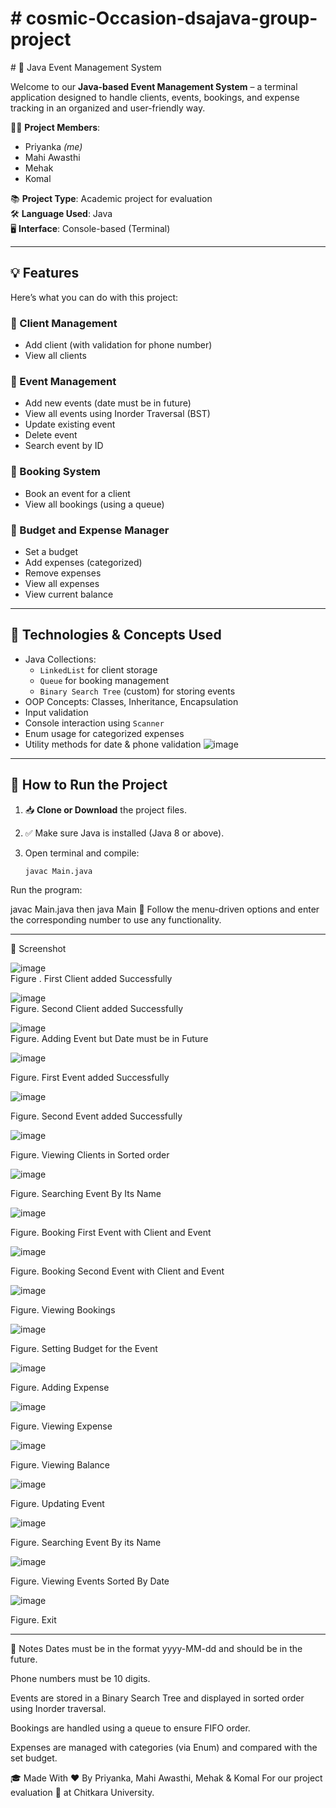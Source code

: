 <h1># cosmic-Occasion-dsajava-group-project</h1>
# 🎉 Java Event Management System

Welcome to our **Java-based Event Management System** – a terminal application designed to handle clients, events, bookings, and expense tracking in an organized and user-friendly way.

👩‍💻 **Project Members**:  
- Priyanka *(me)*  
- Mahi Awasthi  
- Mehak  
- Komal  

📚 **Project Type**: Academic project for evaluation  
🛠 **Language Used**: Java  
🖥️ **Interface**: Console-based (Terminal)

---

## 💡 Features

Here’s what you can do with this project:

### 👤 Client Management
- Add client (with validation for phone number)
- View all clients

### 📅 Event Management
- Add new events (date must be in future)
- View all events using Inorder Traversal (BST)
- Update existing event
- Delete event
- Search event by ID

### 🧾 Booking System
- Book an event for a client
- View all bookings (using a queue)

### 💸 Budget and Expense Manager
- Set a budget
- Add expenses (categorized)
- Remove expenses
- View all expenses
- View current balance

---

## 🔧 Technologies & Concepts Used

- Java Collections:
  - `LinkedList` for client storage
  - `Queue` for booking management
  - `Binary Search Tree` (custom) for storing events
- OOP Concepts: Classes, Inheritance, Encapsulation
- Input validation
- Console interaction using `Scanner`
- Enum usage for categorized expenses
- Utility methods for date & phone validation
![image](https://github.com/user-attachments/assets/d67521ef-b6f0-4b6d-8471-9f492b60d7fe)

---

## 🚀 How to Run the Project

1. 📥 **Clone or Download** the project files.

3. ✅ Make sure Java is installed (Java 8 or above).

4. Open terminal and compile:
   ```bash
   javac Main.java
Run the program:

javac Main.java then java Main
🧠 Follow the menu-driven options and enter the corresponding number to use any functionality.
<hr>
🚀 Screenshot


![image](https://github.com/user-attachments/assets/e6eea3ea-86d0-4041-82af-c037e9f44139)<br>
Figure . First Client added Successfully


![image](https://github.com/user-attachments/assets/2590633e-486a-4846-8171-8b24c668f930)<br>
Figure. Second Client added Successfully


 ![image](https://github.com/user-attachments/assets/d17ee838-98aa-4f6f-acf5-036566d67d9c)<br>
Figure.  Adding Event but Date must be in Future

 ![image](https://github.com/user-attachments/assets/28a7c238-7141-4208-89fd-62b04c87ce58)<br>

Figure.  First Event added Successfully


 ![image](https://github.com/user-attachments/assets/dc4064cc-d994-45c8-9eb3-82f2df740007)<br>

Figure.  Second Event added Successfully

 ![image](https://github.com/user-attachments/assets/dd2df525-e37a-412c-8b69-d509503df7a8)<br>

Figure.  Viewing Clients in Sorted order


 ![image](https://github.com/user-attachments/assets/614d3d78-08d0-4413-b056-301ceb236b41)<br>

Figure.  Searching Event By Its Name

 ![image](https://github.com/user-attachments/assets/62b92be5-09ff-4788-a30d-bd4e31c5b79e)<br>

Figure. Booking First Event with Client and Event


 ![image](https://github.com/user-attachments/assets/3f3a34bb-8106-4d43-9355-c9a5174b1451)<br>

Figure.  Booking Second Event with Client and Event

 ![image](https://github.com/user-attachments/assets/32db2ccc-aca2-4e0c-a5ff-300325ab3aee)<br>

Figure.  Viewing Bookings



 ![image](https://github.com/user-attachments/assets/3abe5c44-3580-4dc6-9e1d-5ae7c8d02a82)<br>

Figure.  Setting Budget for the Event

 ![image](https://github.com/user-attachments/assets/12db4528-4240-4323-bc5c-3c7586f93116)<br>

Figure.  Adding Expense


 ![image](https://github.com/user-attachments/assets/abc8395d-4200-45e8-acb3-6c3b97740a0b)<br>

Figure. Viewing Expense

 ![image](https://github.com/user-attachments/assets/abb7244d-cac1-424f-bc2f-44205fd04319)<br>

Figure. Viewing Balance

 ![image](https://github.com/user-attachments/assets/f718dd46-53c3-4a88-8fd8-a10d10699297)<br>

Figure. Updating Event

 ![image](https://github.com/user-attachments/assets/04a9ead1-f202-4c34-9f29-3672834a963f)<br>

Figure. Searching Event By its Name


 ![image](https://github.com/user-attachments/assets/5877096b-bcd5-4e2e-ac5b-c9315a631321)<br>

Figure. Viewing Events Sorted By Date

 ![image](https://github.com/user-attachments/assets/73dce6e9-7eff-4656-bc71-dac3baa827b4)<br>

Figure.  Exit
<hr>
📌 Notes
Dates must be in the format yyyy-MM-dd and should be in the future.

Phone numbers must be 10 digits.

Events are stored in a Binary Search Tree and displayed in sorted order using Inorder traversal.

Bookings are handled using a queue to ensure FIFO order.

Expenses are managed with categories (via Enum) and compared with the set budget.

🎓 Made With ❤️ By
Priyanka, Mahi Awasthi, Mehak & Komal
For our project evaluation 📝 at Chitkara University.


